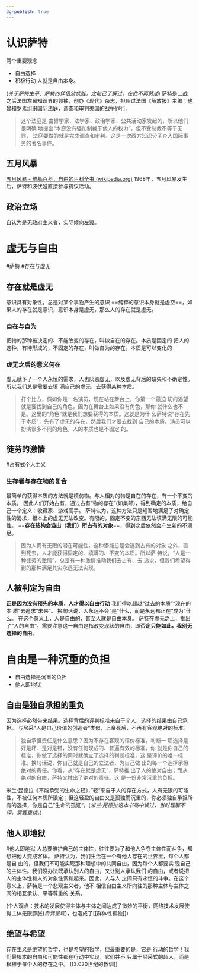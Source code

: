 ```yaml
---
dg-publish: true
---
```


# 认识萨特
两个重要观念
- 自由选择
- 积极行动
人就是自由本身。

(*关于萨特生平、萨特的伴侣波伏娃，之前己了解过，在此不再赘述*)
萨特是二战之后法国左翼知识界的领袖，创办《现代》杂志，担任过法国《解放报》主编；也曾和罗素组织国际法庭，调查和审判美国的战争罪行。
>这个法庭是 由哲学家、法学家、政治学家、公共活动家发起的，所以他们很明确 地提出“本庭没有强加制裁于他⼈的权⼒”，但不受制裁不等于⽆罪， 法庭要做的就是完成调查和审判。这是⼀次⻄⽅知识分⼦介⼊国际事 务的著名事件。
## 五月风暴
[五月风暴 - 维基百科，自由的百科全书 (wikipedia.org)](https://zh.wikipedia.org/wiki/%E4%BA%94%E6%9C%88%E9%A3%8E%E6%9A%B4)
1968年，五月风暴发生后，萨特和波伏娃直接参与抗议活动。
## 政治立场
自认为是无政府主义者，实际倾向左翼。
# 虚无与自由
#萨特 #存在与虚无
## 存在就是虚无
意识具有对象性，总是对某个事物产生的意识
==纯粹的意识本身就是虚空==，如果人的存在就是意识，意识本身是虚无，那么人的存在就是虚无。
### 自在与自为
把物的那种被决定的、不能改变的存在，叫做自在的存在。本质是固定的
把人的这种，有待形成的，不固定的存在，叫做自为的存在。本质是可以变化的
### 虚无之后的意义何在
虚无赋予了一个人永恒的需求，人也厌恶虚无，以及虚无背后的缺失和不确定性。所以我们总是需要去填 满⾃⼰的虚⽆，去获得某种本质。 
>打个⽐⽅，假如你是⼀名演员，现在站在舞台上，你第⼀个最迫 切的渴望就是要找到⾃⼰的⾓⾊，因为在舞台上如果没有⾓⾊，那你 就什么也不是。这⾥的“⾓⾊”就是我们想要获得的本质。这就是为什 么萨特说“存在先于本质”，先有了虚⽆的存在，然后我们才要去找到 ⾃⼰的本质。演员可以扮演很多不同的⾓⾊，⼈的本质也是不固定 的。

## 徒劳的激情
#占有式个人主义 
### 生存者与存在物的复合
最简单的获得本质的方法就是模仿物。与人相对的物是自在的存在，有一个不变的本质。
因此人们开始占有，通过占有“物的存在”(如集邮)，得到确定的本质，给自己一个定义：收藏家、游戏高手。
萨特认为，这种方法只是短暂地满足了对确定性的渴求，根本上的虚无无法改变。有限的，固定不变的东西无法填满无限的可能性。
==**存在结构会溢出（我们）所占有的对象**==，得到之后依然会产生新的不满足。

>因为⼈拥有⽆限的潜在可能性，这种潜能总是会逃到占有的对象 之外，直到死去，⼈才能获得固定的、填满的、不变的本质。所以萨 特说，“⼈是⼀种徒劳的激情”，总是有⼀种激情推动我们去占有、去 追求，但我们希望得到的那种满⾜其实永远⽆法实现。

## 人被判定为自由
**正是因为没有预先的本质，人才得以自由行动**
我们得以超越“过去的本质”“现在的本 质”去追求“未来”。 换句话说，⼈永远不会“是”什么，⽽是永远都正在“成为”什么。 在这个意义上，⼈是⾃由的，甚⾄⼈就是⾃由本⾝。
萨特在虚无之上，推出了“人的自由”。需要注意这一自由是指改变现状的自由，即**否定只能如此，我别无选择的自由**。
# 自由是一种沉重的负担
- 自由选择是沉重的负担
- 他人即地狱
## 自由是独自承担的重负
因为选择必然带来结果。选择背后的评判标准来自于个人，选择的结果由自己承担。
与尼采"人是自己价值的创造者“类似，上帝死后，不再有客观绝对的标准。
>独⾃承担责任是什么意思？因为不存在客观的评价标准，判断⼀ 项选择是好是坏、是对是错，没有任何现成的、普遍有效的标准。你 就是你⾃⼰的标准，你做了选择的同时就确⽴了选择的判断标准，这 是评价的唯⼀标准。换句话说，你⾃⼰就是⾃⼰的⽴法者，为⾃⼰做 出的每⼀个选择承担绝对的责任。你看，从“存在就是虚⽆”，萨特推 出了⼈的绝对⾃由；⽽从绝对的⾃由，萨特⼜推出了绝对的责任。这 是⼀份⾮常沉重的负担。

米兰·昆德拉《不能承受的生命之轻》，”轻“来自于人的存在方式，人有无限的可能性，不被任何本质所限定；但这轻盈的自由又是孤独而沉重的，你必须独自承担所有的选择，你是自己”生命的孤证“。(*米兰·昆德拉这本书高中读过，当时理解不深，需要重读。*)
## 他人即地狱
#他人即地狱
人总要维护自己的主体性，往往要为了和他人争夺主体性而斗争，都想把他人变成客体。
萨特认为，我们⽣活在⼀个有他⼈存在的世界⾥，每个⼈都是⾃ 由的，但我们不可能实现那种理想中的共同⾃由，因为每个⼈都要实 现⾃⼰的主体性。我们没办法既承认别⼈的⾃由，⼜让别⼈承认我们 的⾃由，或者说把⼈的主体性和⼈的对象性调和起来。因此，⼈与⼈ 之间只有永恒的⽃争。在这个意义上，萨特是⼀个悲观主义者，他不 相信⾃由主义所向往的那种主体与主体之间的相互承认、平等尊重的 关系。

(个人观点：技术的发展使得主体与主体之间达成了微妙的平衡，网络技术发展使得主体无限膨胀(*自我呈现*)，也造成了[[群体性孤独]])
## 绝望与希望
存在主义是绝望的哲学，也是希望的哲学，但最重要的是，它是 ⾏动的哲学！我们最根本的⾃由和可能性都在⾏动中实现，它们并不 只属于尼采式的超⼈，⽽是根植于每个⼈的存在之中。
[[3.020世纪的教训]]